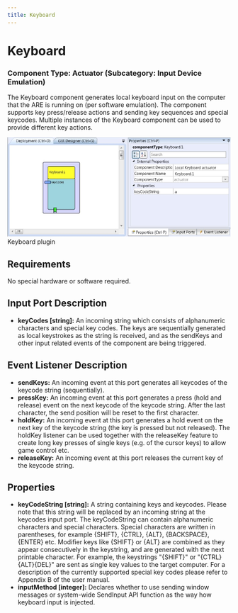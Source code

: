 ```yaml
---
title: Keyboard
---
```


# Keyboard

### Component Type: Actuator (Subcategory: Input Device Emulation)

The Keyboard component generates local keyboard input on the computer that the ARE is running on (per software emulation). The component supports key press/release actions and sending key sequences and special keycodes. Multiple instances of the Keyboard component can be used to provide different key actions.

![Screenshot: Keyboard plugin](./img/Keyboard.jpg "Screenshot: Keyboard plugin")  
Keyboard plugin

## Requirements

No special hardware or software required.

## Input Port Description

- **keyCodes \[string\]:** An incoming string which consists of alphanumeric characters and special key codes. The keys are sequentially generated as local keystrokes as the string is received, and as the sendKeys and other input related events of the component are being triggered.

## Event Listener Description

- **sendKeys:** An incoming event at this port generates all keycodes of the keycode string (sequentially).
- **pressKey:** An incoming event at this port generates a press (hold and release) event on the next keycode of the keycode string. After the last character, the send position will be reset to the first character.
- **holdKey:** An incoming event at this port generates a hold event on the next key of the keycode string (the key is pressed but not released). The holdKey listener can be used together with the releaseKey feature to create long key presses of single keys (e.g. of the cursor keys) to allow game control etc.
- **releaseKey:** An incoming event at this port releases the current key of the keycode string.

## Properties

- **keyCodeString \[string\]:** A string containing keys and keycodes. Please note that this string will be replaced by an incoming string at the keycodes input port. The keyCodeString can contain alphanumeric characters and special characters. Special characters are written in parentheses, for example {SHIFT}, {CTRL}, {ALT}, {BACKSPACE}, {ENTER} etc. Modifier keys like {SHIFT} or {ALT} are combined as they appear consecutively in the keystring, and are generated with the next printable character. For example, the keystrings "{SHIFT}" or "{CTRL}{ALT}{DEL}" are sent as single key values to the target computer. For a description of the currently supported special key codes please refer to Appendix B of the user manual.
- **inputMethod \[integer\]:** Declares whether to use sending window messages or system-wide SendInput API function as the way how keyboard input is injected.
